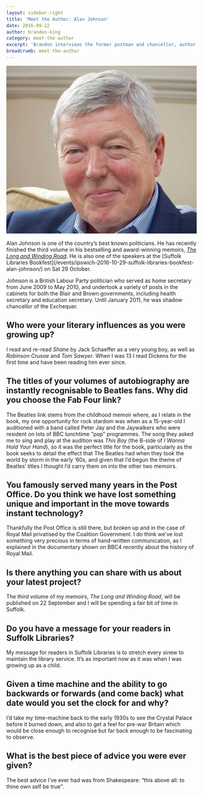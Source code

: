 ```yaml
---
layout: sidebar-right
title: 'Meet the Author: Alan Johnson'
date: 2016-09-22
author: brandon-king
category: meet-the-author
excerpt: 'Brandon interviews the former postman and chancellor, author of an acclaimed set of memoirs and special guest at our annual book festival, Bookfest.'
breadcrumb: meet-the-author
---
```


![Alan Johnson](/images/featured/featured-alan-johnson.jpg)

<p class="f3">Alan Johnson is one of the country’s best known politicians. He has recently finished the third volume in his bestselling and award-winning memoirs, <cite><a href="https://suffolk.spydus.co.uk/cgi-bin/spydus.exe/ENQ/OPAC/BIBENQ/16445356?QRY=CTIBIB%3C%20IRN(38040116)&QRYTEXT=The%20long%20and%20winding%20road">The Long and Winding Road</a></cite>. He is also one of the speakers at the [Suffolk Libraries Bookfest](/events/ipswich-2016-10-29-suffolk-libraries-bookfest-alan-johnson/) on Sat 29 October.</p>

Johnson is a British Labour Party politician who served as home secretary from June 2009 to May 2010, and undertook a variety of posts in the cabinets for both the Blair and Brown governments, including health secretary and education secretary. Until January 2011, he was shadow chancellor of the Exchequer.

## Who were your literary influences as you were growing up?

I read and re-read <cite>Shane</cite> by Jack Schaeffer as a very young boy, as well as <cite>Robinson Crusoe</cite> and <cite>Tom Sawyer</cite>.  When I was 13 I read Dickens for the first time and have been reading him ever since.

## The titles of your volumes of autobiography are instantly recognisable to Beatles fans. Why did you choose the Fab Four link?

The Beatles link stems from the childhood memoir where, as I relate in the book, my one opportunity for rock stardom was when as a 15-year-old I auditioned with a band called Peter Jay and the Jaywalkers who were resident on lots of BBC lunchtime “pop” programmes. The song they asked me to sing and play at the audition was <cite>This Boy</cite> (the B-side of <cite>I Wanna Hold Your Hand</cite>), so it was the perfect title for the book, particularly as the book seeks to detail the effect that The Beatles had when they took the world by storm in the early ‘60s, and given that I’d begun the theme of Beatles’ titles I thought I’d carry them on into the other two memoirs.

## You famously served many years in the Post Office. Do you think we have lost something unique and important in the move towards instant technology?

Thankfully the Post Office is still there, but broken up and in the case of Royal Mail privatised by the Coalition Government. I do think we’ve lost something very precious in terms of hand-written communication, as I explained in the documentary shown on BBC4 recently about the history of Royal Mail.

## Is there anything you can share with us about your latest project?

The third volume of my memoirs, <cite>The Long and Winding Road</cite>, will be published on 22 September and I will be spending a fair bit of time in Suffolk.

## Do you have a message for your readers in Suffolk Libraries?

My message for readers in Suffolk Libraries is to stretch every sinew to maintain the library service. It’s as important now as it was when I was growing up as a child.

## Given a time machine and the ability to go backwards or forwards (and come back) what date would you set the clock for and why?

I’d take my time-machine back to the early 1930s to see the Crystal Palace before it burned down, and also to get a feel for pre-war Britain which would be close enough to recognise but far back enough to be fascinating to observe.

## What is the best piece of advice you were ever given?

The best advice I’ve ever had was from Shakespeare:  <q>this above all: to thine own self be true</q>.
